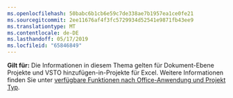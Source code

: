 ```yaml
---
ms.openlocfilehash: 50babc6b1cb6e59c7de338ae7b1957ea1ce0fe21
ms.sourcegitcommit: 2ee11676af4f3fc5729934d52541e9871fb43ee9
ms.translationtype: MT
ms.contentlocale: de-DE
ms.lasthandoff: 05/17/2019
ms.locfileid: "65846849"
---
```

  **Gilt für:** Die Informationen in diesem Thema gelten für Dokument\-Ebene Projekte und VSTO hinzufügen\-in-Projekte für Excel. Weitere Informationen finden Sie unter [verfügbare Funktionen nach Office-Anwendung und Projekt Typ](../../vsto/features-available-by-office-application-and-project-type.md).
